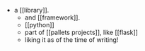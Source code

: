 - a [[library]].
  - and [[framework]].
  - [[python]]
  - part of [[pallets projects]], like [[flask]]
  - liking it as of the time of writing!
